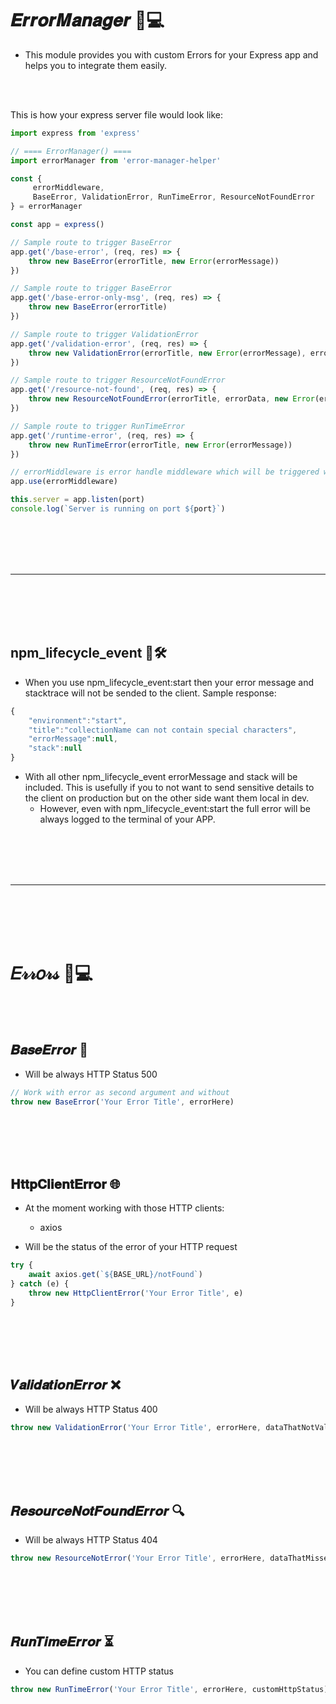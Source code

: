 # 𝑬𝒓𝒓𝒐𝒓𝑴𝒂𝒏𝒂𝒈𝒆𝒓 🌟💻
- This module provides you with custom Errors for your Express app and helps you to integrate them easily.

<br><br>

This is how your express server file would look like:
```javascript
import express from 'express'

// ==== ErrorManager() ====
import errorManager from 'error-manager-helper'

const {
     errorMiddleware,
     BaseError, ValidationError, RunTimeError, ResourceNotFoundError
} = errorManager

const app = express()

// Sample route to trigger BaseError
app.get('/base-error', (req, res) => {
    throw new BaseError(errorTitle, new Error(errorMessage))
})

// Sample route to trigger BaseError
app.get('/base-error-only-msg', (req, res) => {
    throw new BaseError(errorTitle)
})

// Sample route to trigger ValidationError
app.get('/validation-error', (req, res) => {
    throw new ValidationError(errorTitle, new Error(errorMessage), errorData)
})

// Sample route to trigger ResourceNotFoundError
app.get('/resource-not-found', (req, res) => {
    throw new ResourceNotFoundError(errorTitle, errorData, new Error(errorMessage))
})

// Sample route to trigger RunTimeError
app.get('/runtime-error', (req, res) => {
    throw new RunTimeError(errorTitle, new Error(errorMessage))
})

// errorMiddleware is error handle middleware which will be triggered when you throw error.
app.use(errorMiddleware)

this.server = app.listen(port)
console.log(`Server is running on port ${port}`)
```









<br><br>
<br><br>
_________________________________________
<br><br>
<br><br>


## npm_lifecycle_event 🔧🛠️
- When you use npm_lifecycle_event:start then your error message and stacktrace will not be sended to the client. Sample response:
```javascript
{
    "environment":"start",
    "title":"collectionName can not contain special characters",
    "errorMessage":null,
    "stack":null
}
```
  - With all other npm_lifecycle_event errorMessage and stack will be included. This is usefully if you to not want to send sensitive details to the client on production but on the other side want them local in dev.
    - However, even with npm_lifecycle_event:start the full error will be always logged to the terminal of your APP.


















<br><br>
<br><br>
_________________________________________
<br><br>
<br><br>


# 𝐸𝓇𝓇𝑜𝓇𝓈 🌟💻

<br><br>

## 𝑩𝒂𝒔𝒆𝑬𝒓𝒓𝒐𝒓 🚨
- Will be always HTTP Status 500
```javascript
// Work with error as second argument and without
throw new BaseError('Your Error Title', errorHere)
```

<br><br>
<br><br>

## 𝐇𝐭𝐭𝐩𝐂𝐥𝐢𝐞𝐧𝐭𝐄𝐫𝐫𝐨𝐫 🌐
- At the moment working with those HTTP clients:
  - axios

- Will be the status of the error of your HTTP request
```javascript
try {
    await axios.get(`${BASE_URL}/notFound`)
} catch (e) {
    throw new HttpClientError('Your Error Title', e)
}
```

<br><br>
<br><br>

## 𝑽𝒂𝒍𝒊𝒅𝒂𝒕𝒊𝒐𝒏𝑬𝒓𝒓𝒐𝒓 ❌
- Will be always HTTP Status 400
```javascript
throw new ValidationError('Your Error Title', errorHere, dataThatNotValid)
```

<br><br>
<br><br>

## 𝑹𝒆𝒔𝒐𝒖𝒓𝒄𝒆𝑵𝒐𝒕𝑭𝒐𝒖𝒏𝒅𝑬𝒓𝒓𝒐𝒓 🔍
- Will be always HTTP Status 404
```javascript
throw new ResourceNotError('Your Error Title', errorHere, dataThatMissed)
```

<br><br>
<br><br>

## 𝑹𝒖𝒏𝑻𝒊𝒎𝒆𝑬𝒓𝒓𝒐𝒓 ⏳
- You can define custom HTTP status
```javascript
throw new RunTimeError('Your Error Title', errorHere, customHttpStatus)
```
